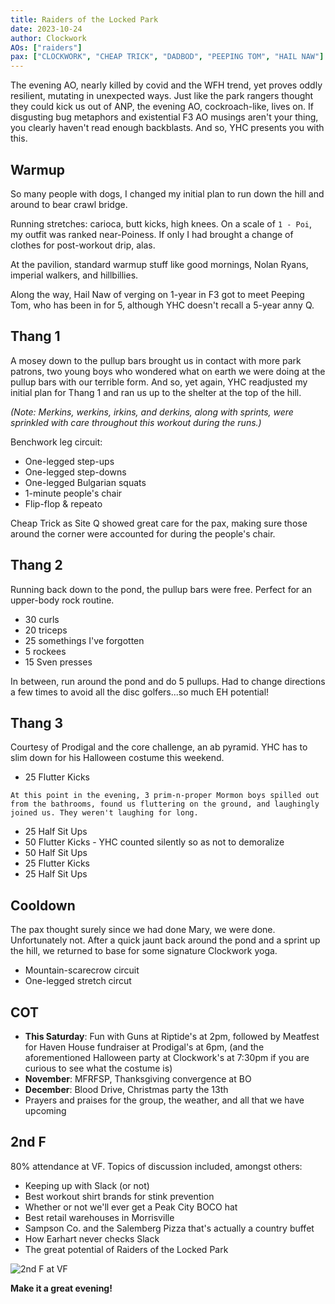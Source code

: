 ```yaml
---
title: Raiders of the Locked Park
date: 2023-10-24
author: Clockwork
AOs: ["raiders"]
pax: ["CLOCKWORK", "CHEAP TRICK", "DADBOD", "PEEPING TOM", "HAIL NAW"]
---
```


The evening AO, nearly killed by covid and the WFH trend, yet proves oddly resilient, mutating in unexpected ways. Just like the park rangers thought they could kick us out of ANP, the evening AO, cockroach-like, lives on. If disgusting bug metaphors and existential F3 AO musings aren't your thing, you clearly haven't read enough backblasts. And so, YHC presents you with this.

## Warmup

So many people with dogs, I changed my initial plan to run down the hill and around to bear crawl bridge.

Running stretches: carioca, butt kicks, high knees. On a scale of `1 - Poi`, my outfit was ranked near-Poiness. If only I had brought a change of clothes for post-workout drip, alas.

At the pavilion, standard warmup stuff like good mornings, Nolan Ryans, imperial walkers, and hillbillies.

Along the way, Hail Naw of verging on 1-year in F3 got to meet Peeping Tom, who has been in for 5, although YHC doesn't recall a 5-year anny Q.

## Thang 1

A mosey down to the pullup bars brought us in contact with more park patrons, two young boys who wondered what on earth we were doing at the pullup bars with our terrible form. And so, yet again, YHC readjusted my initial plan for Thang 1 and ran us up to the shelter at the top of the hill. 

_(Note: Merkins, werkins, irkins, and derkins, along with sprints, were sprinkled with care throughout this workout during the runs.)_

Benchwork leg circuit:
* One-legged step-ups
* One-legged step-downs
* One-legged Bulgarian squats
* 1-minute people's chair
* Flip-flop & repeato

Cheap Trick as Site Q showed great care for the pax, making sure those around the corner were accounted for during the people's chair.

## Thang 2

Running back down to the pond, the pullup bars were free. Perfect for an upper-body rock routine.

* 30 curls
* 20 triceps
* 25 somethings I've forgotten
* 5 rockees
* 15 Sven presses

In between, run around the pond and do 5 pullups. Had to change directions a few times to avoid all the disc golfers...so much EH potential!

## Thang 3

Courtesy of Prodigal and the core challenge, an ab pyramid. YHC has to slim down for his Halloween costume this weekend.

* 25 Flutter Kicks

`At this point in the evening, 3 prim-n-proper Mormon boys spilled out from the bathrooms, found us fluttering on the ground, and laughingly joined us. They weren't laughing for long.`

* 25 Half Sit Ups
* 50 Flutter Kicks - YHC counted silently so as not to demoralize
* 50 Half Sit Ups
* 25 Flutter Kicks
* 25 Half Sit Ups

## Cooldown

The pax thought surely since we had done Mary, we were done. Unfortunately not. After a quick jaunt back around the pond and a sprint up the hill, we returned to base for some signature Clockwork yoga.

* Mountain-scarecrow circuit
* One-legged stretch circut

## COT

* **This Saturday**: Fun with Guns at Riptide's at 2pm, followed by Meatfest for Haven House fundraiser at Prodigal's at 6pm, (and the aforementioned Halloween party at Clockwork's at 7:30pm if you are curious to see what the costume is)
* **November**: MFRFSP, Thanksgiving convergence at BO
* **December**: Blood Drive, Christmas party the 13th
* Prayers and praises for the group, the weather, and all that we have upcoming

## 2nd F

80% attendance at VF. Topics of discussion included, amongst others:

* Keeping up with Slack (or not)
* Best workout shirt brands for stink prevention
* Whether or not we'll ever get a Peak City BOCO hat
* Best retail warehouses in Morrisville
* Sampson Co. and the Salemberg Pizza that's actually a country buffet
* How Earhart never checks Slack
* The great potential of Raiders of the Locked Park

![2nd F at VF](/img/backblasts/raiders-2nd-f.jpeg)

**Make it a great evening!**

